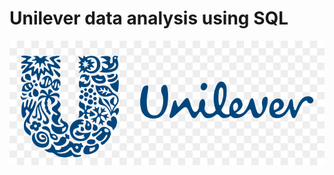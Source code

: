 # Unilever data analysis using SQL
![unilever logo](https://github.com/shristii589/unilvr_sql_project/blob/main/unilever.png)
